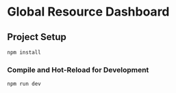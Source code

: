 # Global Resource Dashboard

## Project Setup

```sh
npm install
```

### Compile and Hot-Reload for Development

```sh
npm run dev
```
